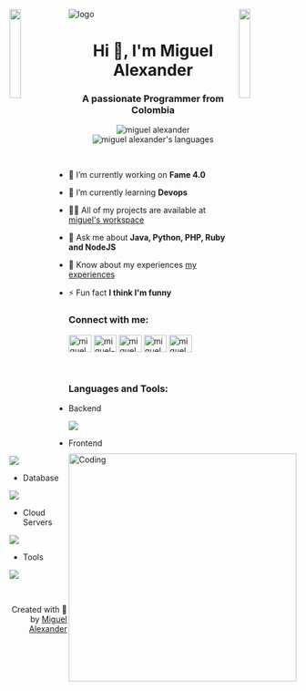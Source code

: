 ![logo](miguel-ba2.png)
<img align="left" src="https://user-images.githubusercontent.com/65187002/144930161-2f783401-8d27-4fdf-a2f7-cc0ba32f1f1f.gif" width="20%" style="display:inline;"><img align="right" src="https://user-images.githubusercontent.com/65187002/144930161-2f783401-8d27-4fdf-a2f7-cc0ba32f1f1f.gif" width="20%" style="display:inline;">

<h1 align="center">Hi 👋, I'm Miguel Alexander</h1>
<h3 align="center">A passionate Programmer from Colombia</h3>

<p align="center"> 
 <img src="https://komarev.com/ghpvc/?username=miguel97&label=Profile%20views&color=0e75b6&style=flat" alt="miguel alexander" /> 
 <img src="https://img.shields.io/badge/Languages-Python | Java | Node | Php | React Web dev -green.svg" alt="miguel alexander's languages" />
</p>

<img align="right" alt="Coding" width="400" src="https://camo.githubusercontent.com/40165a147c3dcea0fa1db780bb533fc5f98546ccfb9d5d05ddb2f429277f5348/68747470733a2f2f616e616c7974696373696e6469616d61672e636f6d2f77702d636f6e74656e742f75706c6f6164732f323031382f31322f646576656c6f7065722d6472696262626c652e676966">
<br>

- 🔭 I’m currently working on **Fame 4.0**

- 🌱 I’m currently learning **Devops**

- 👨‍💻 All of my projects are available at [miguel's workspace](http://miguel.traditionalme.life)

- 💬 Ask me about **Java, Python, PHP, Ruby and NodeJS**

- 📄 Know about my experiences [my experiences](http://miguel.traditionalme.life/#resume)

- ⚡ Fun fact **I think I'm funny**

<h3 align="left">Connect with me:</h3>
<p align="left">
<a href="https://linkedin.com/in/miguelnanayakkara" target="blank"><img align="center" src="https://raw.githubusercontent.com/rahuldkjain/github-profile-readme-generator/master/src/images/icons/Social/linked-in-alt.svg" alt="miguelnanayakkara" height="30" width="40" /></a>
<a href="https://stackoverflow.com/users/9565088/miguel-nanayakkara" target="blank"><img align="center" src="https://raw.githubusercontent.com/rahuldkjain/github-profile-readme-generator/master/src/images/icons/Social/stack-overflow.svg" alt="miguel-nanayakkara" height="30" width="40" /></a>
<a href="https://fb.com/miguel.nanayakkaraii" target="blank"><img align="center" src="https://raw.githubusercontent.com/rahuldkjain/github-profile-readme-generator/master/src/images/icons/Social/facebook.svg" alt="miguel.nanayakkaraii" height="30" width="40" /></a>
<a href="https://instagram.com/miguel___lk" target="blank"><img align="center" src="https://raw.githubusercontent.com/rahuldkjain/github-profile-readme-generator/master/src/images/icons/Social/instagram.svg" alt="miguel___lk" height="30" width="40" /></a>
<a href="https://www.youtube.com/@miguelnanayakkara" target="blank"><img align="center" src="https://raw.githubusercontent.com/rahuldkjain/github-profile-readme-generator/master/src/images/icons/Social/youtube.svg" alt="miguel nanayakkara" height="30" width="40" /></a>
</p>
<br>
<h3 align="left">Languages and Tools:</h3>

- Backend
<p align="left">
  <a href="https://skillicons.dev">
    <img src="https://skillicons.dev/icons?i=php,laravel,java,nodejs,py,spring,ruby,flask,fastapi,django" />
  </a>
</p>

- Frontend
<p align="left">
  <a href="https://skillicons.dev">
    <img src="https://skillicons.dev/icons?i=js,react,tailwind,ts,boostrap" />
  </a>
</p>

- Database
<p align="left">
  <a href="https://skillicons.dev">
    <img src="https://skillicons.dev/icons?i=mongodb,mysql,postgresql" />
  </a>
</p>

- Cloud Servers
<p align="left">
  <a href="https://skillicons.dev">
    <img src="https://skillicons.dev/icons?i=azure,aws,gcp,firebase" />
  </a>
</p>

- Tools
<p align="left">
  <a href="https://skillicons.dev">
    <img src="https://skillicons.dev/icons?i=git,docker,figma,linux,idea,vscode,postman,termius,dbeaver,putty" />
  </a>
</p>
<br/>

<p align="right" > Created with 🧡 by <a href="http://miguel.traditionalme.life">Miguel Alexander</a></p>
